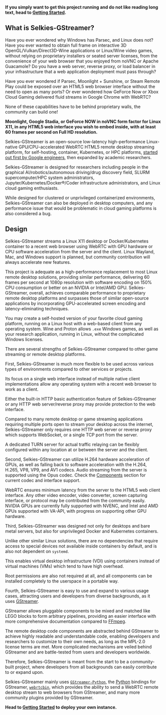 **If you simply want to get this project running and do not like reading long text, head to [Getting Started](start.md).**

## What is Selkies-GStreamer?

Have you ever wondered why Windows has Parsec, and Linux does not? Have you ever wanted to obtain full frame on interactive 3D OpenGL/Vulkan/Direct3D-Wine applications or Linux/Wine video games, without relying on proprietary installers or seated server licenses, from the convenience of your web browser that you enjoyed from noVNC or Apache Guacamole? Do you have a web server, reverse proxy, or load balancer in your infrastructure that a web application deployment must pass through?

Have you ever wondered if Parsec, Moonlight + Sunshine, or Steam Remote Play could be exposed over an HTML5 web browser interface without the need to open as many ports? Or ever wondered how GeForce Now or Xbox Cloud Gaming delivered fluid streams in Google Chrome with WebRTC?

None of these capabilities have to be behind proprietary walls, the community can build one!

**Moonlight, Google Stadia, or GeForce NOW in noVNC form factor for Linux X11, in any HTML5 web interface you wish to embed inside, with at least 60 frames per second on Full HD resolution.**

Selkies-GStreamer is an open-source low-latency high-performance Linux-native GPU/CPU-accelerated WebRTC HTML5 remote desktop streaming platform, for self-hosting, container, Kubernetes, or HPC platforms, [started out first by Google engineers](https://web.archive.org/web/20210310083658/https://cloud.google.com/solutions/gpu-accelerated-streaming-using-webrtc), then expanded by academic researchers.

Selkies-GStreamer is designed for researchers including people in the graphical AI/robotics/autonomous driving/drug discovery field, SLURM supercomputer/HPC system administrators, Jupyter/Kubernetes/Docker®/Coder infrastructure administrators, and Linux cloud gaming enthusiasts.

While designed for clustered or unprivileged containerized environments, Selkies-GStreamer can also be deployed in desktop computers, and any performance issue that would be problematic in cloud gaming platforms is also considered a bug.

## Design

Selkies-GStreamer streams a Linux X11 desktop or Docker/Kubernetes container to a recent web browser using WebRTC with GPU hardware or CPU software acceleration from the server and the client. Linux Wayland, Mac, and Windows support is planned, but community contribution will always accelerate new features.

This project is adequate as a high-performance replacement to most Linux remote desktop solutions, providing similar performance, delivering 60 frames per second at 1080p resolution with software encoding on 150% CPU consumption or better on an NVIDIA or Intel/AMD GPU. Selkies-GStreamer, overall, achieves comparable performance to proprietary remote desktop platforms and surpasses those of similar open-source applications by incorporating GPU-accelerated screen encoding and latency-eliminating techniques.

You may create a self-hosted version of your favorite cloud gaming platform, running on a Linux host with a web-based client from any operating system. Wine and Proton allows `.exe` Windows games, as well as your research application, running in Linux, without the complicated Windows licenses.

There are several strengths of Selkies-GStreamer compared to other game streaming or remote desktop platforms.

First, Selkies-GStreamer is much more flexible to be used across various types of environments compared to other services or projects.

Its focus on a single web interface instead of multiple native client implementations allow any operating system with a recent web browser to work as a client.

Either the built-in HTTP basic authentication feature of Selkies-GStreamer or any HTTP web server/reverse proxy may provide protection to the web interface.

Compared to many remote desktop or game streaming applications requiring multiple ports open to stream your desktop across the internet, Selkies-GStreamer only requires one HTTP web server or reverse proxy which supports WebSocket, or a single TCP port from the server.

A dedicated TURN server for actual traffic relaying can be flexibly configured within any location at or between the server and the client.

Second, Selkies-GStreamer can utilize H.264 hardware acceleration of GPUs, as well as falling back to software acceleration with the H.264, H.265, VP8, VP9, and AV1 codecs. Audio streaming from the server is supported using the Opus codec. Check the [Components](component.md) section for current codec and interface support.

WebRTC ensures minimum latency from the server to the HTML5 web client interface. Any other video encoder, video converter, screen capturing interface, or protocol may be contributed from the community easily. NVIDIA GPUs are currently fully supported with NVENC, and Intel and AMD GPUs supported with VA-API, with progress on supporting other GPU hardware.

Third, Selkies-GStreamer was designed not only for desktops and bare metal servers, but also for unprivileged Docker and Kubernetes containers.

Unlike other similar Linux solutions, there are no dependencies that require access to special devices not available inside containers by default, and is also not dependent on `systemd`.

This enables virtual desktop infrastructure (VDI) using containers instead of virtual machines (VMs) which tend to have high overhead.

Root permissions are also not required at all, and all components can be installed completely to the userspace in a portable way.

Fourth, Selkies-GStreamer is easy to use and expand to various usage cases, attracting users and developers from diverse backgrounds, as it uses [GStreamer](https://gstreamer.freedesktop.org).

GStreamer allows pluggable components to be mixed and matched like LEGO blocks to form arbitrary pipelines, providing an easier interface with more comprehensive documentation compared to [FFmpeg](https://ffmpeg.org).

The remote desktop code components are abstracted behind GStreamer to achieve highly readable and understandable code, enabling developers and researchers to customize to their own needs, as long as the MPL-2.0 license terms are met. More complicated mechanisms are veiled behind GStreamer and are battle-tested from users and developers worldwide.

Therefore, Selkies-GStreamer is meant from the start to be a community-built project, where developers from all backgrounds can easily contribute to or expand upon.

Selkies-GStreamer mainly uses [`GStreamer-Python`](https://gitlab.freedesktop.org/gstreamer/gstreamer/-/tree/main/subprojects/gst-python), the [Python](https://www.python.org) bindings for GStreamer, [`webrtcbin`](https://gstreamer.freedesktop.org/documentation/webrtc/index.html), which provides the ability to send a WebRTC remote desktop stream to web browsers from GStreamer, and many more community plugins provided by GStreamer.

**Head to [Getting Started](start.md) to deploy your own instance.**
